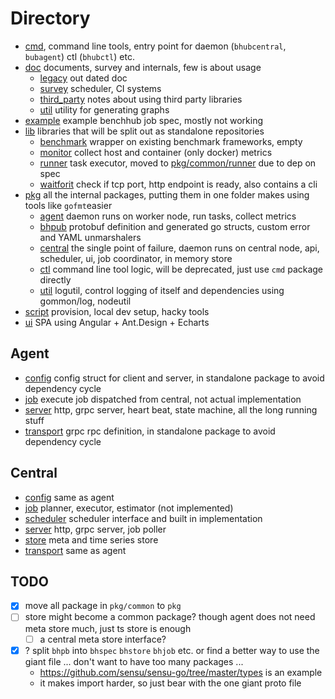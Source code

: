 # Directory

- [cmd](../cmd), command line tools, entry point for daemon (`bhubcentral`, `bubagent`) ctl (`bhubctl`) etc.
- [doc](.) documents, survey and internals, few is about usage
  - [legacy](legacy) out dated doc
  - [survey](survey) scheduler, CI systems
  - [third_party](third_party) notes about using third party libraries
  - [util](util) utility for generating graphs
- [example](../example) example benchhub job spec, mostly not working
- [lib](../lib) libraries that will be split out as standalone repositories
  - [benchmark](../lib/benchmark) wrapper on existing benchmark frameworks, empty
  - [monitor](../lib/monitor) collect host and container (only docker) metrics
  - [runner](../lib/runner) task executor, moved to [pkg/common/runner](../pkg/common/runner) due to dep on spec
  - [waitforit](../lib/waitforit) check if tcp port, http endpoint is ready, also contains a cli
- [pkg](../pkg) all the internal packages, putting them in one folder makes using tools like `gofmt`easier
  - [agent](../pkg/agent) daemon runs on worker node, run tasks, collect metrics
  - [bhpub](../pkg/bhpb) protobuf definition and generated go structs, custom error and YAML unmarshalers
  - [central](../pkg/central) the single point of failure, daemon runs on central node, api, scheduler, ui, job coordinator, in memory store 
  - [ctl](../pkg/ctl) command line tool logic, will be deprecated, just use `cmd` package directly
  - [util](../pkg/util) logutil, control logging of itself and dependencies using gommon/log, nodeutil
- [script](../script) provision, local dev setup, hacky tools
- [ui](../ui) SPA using Angular + Ant.Design + Echarts

## Agent

- [config](../pkg/agent/config) config struct for client and server, in standalone package to avoid dependency cycle
- [job](../pkg/agent/job) execute job dispatched from central, not actual implementation
- [server](../pkg/agent/server) http, grpc server, heart beat, state machine, all the long running stuff
- [transport](../pkg/agent/transport) grpc rpc definition, in standalone package to avoid dependency cycle

## Central

- [config](../pkg/central/config) same as agent
- [job](../pkg/central/job) planner, executor, estimator (not implemented)
- [scheduler](../pkg/central/scheduler) scheduler interface and built in implementation
- [server](../pkg/central/server) http, grpc server, job poller
- [store](../pkg/central/store) meta and time series store
- [transport](../pkg/central/transport) same as agent

## TODO

- [x] move all package in `pkg/common` to `pkg`
- [ ] store might become a common package? though agent does not need meta store much, just ts store is enough
  - [ ] a central meta store interface?
- [x] ? split `bhpb` into `bhspec` `bhstore` `bhjob` etc. or find a better way to use the giant file ... don't want to have too many packages ...
  - https://github.com/sensu/sensu-go/tree/master/types is an example
  - it makes import harder, so just bear with the one giant proto file